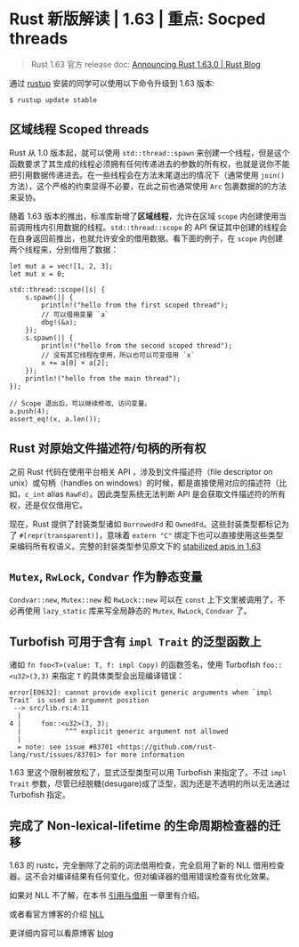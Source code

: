 # Rust 新版解读 | 1.63 | 重点: Socped threads

> Rust 1.63 官方 release doc: [Announcing Rust 1.63.0 | Rust Blog](https://blog.rust-lang.org/2022/08/11/Rust-1.63.0.html)

通过 [rustup](https://www.rust-lang.org/tools/install) 安装的同学可以使用以下命令升级到 1.63 版本:

```shell
$ rustup update stable
```

## 区域线程 Scoped threads

Rust 从 1.0 版本起，就可以使用 `std::thread::spawn` 来创建一个线程，但是这个函数要求了其生成的线程必须拥有任何传递进去的参数的所有权，也就是说你不能把引用数据传递进去。在一些线程会在方法末尾退出的情况下（通常使用 `join()` 方法），这个严格的约束显得不必要，在此之前也通常使用 `Arc` 包裹数据的的方法来妥协。

随着 1.63 版本的推出，标准库新增了**区域线程**，允许在区域 `scope` 内创建使用当前调用栈内引用数据的线程。`std::thread::scope` 的 API 保证其中创建的线程会在自身返回前推出，也就允许安全的借用数据。看下面的例子，在 `scope` 内创建两个线程来，分别借用了数据：

```rust,ignore,mdbook-runnable
let mut a = vec![1, 2, 3];
let mut x = 0;

std::thread::scope(|s| {
    s.spawn(|| {
        println!("hello from the first scoped thread");
        // 可以借用变量 `a`
        dbg!(&a);
    });
    s.spawn(|| {
        println!("hello from the second scoped thread");
        // 没有其它线程在使用，所以也可以可变借用 `x`
        x += a[0] + a[2];
    });
    println!("hello from the main thread");
});

// Scope 退出后，可以继续修改、访问变量。
a.push(4);
assert_eq!(x, a.len());
```

## Rust 对原始文件描述符/句柄的所有权

之前 Rust 代码在使用平台相关 API ，涉及到文件描述符（file descriptor on unix）或句柄（handles on windows）的时候，都是直接使用对应的描述符（比如，`c_int` alias `RawFd`）。因此类型系统无法判断 API 是会获取文件描述符的所有权，还是仅仅借用它。

现在，Rust 提供了封装类型诸如 `BorrowedFd` 和 `OwnedFd`。这些封装类型都标记为了 `#[repr(transparent)]`，意味着 `extern "C"` 绑定下也可以直接使用这些类型来编码所有权语义。完整的封装类型参见原文下的 [stabilized apis in 1.63](https://blog.rust-lang.org/2022/08/11/Rust-1.63.0.html#stabilized-apis)

## `Mutex`, `RwLock`, `Condvar` 作为静态变量

`Condvar::new`, `Mutex::new` 和 `RwLock::new` 可以在 `const` 上下文里被调用了，不必再使用 `lazy_static` 库来写全局静态的 `Mutex`, `RwLock`, `Condvar` 了。

## Turbofish 可用于含有 `impl Trait` 的泛型函数上

诸如 `fn foo<T>(value: T, f: impl Copy)` 的函数签名，使用 Turbofish `foo::<u32>(3,3)` 来指定 `T` 的具体类型会出现编译错误：

```shell
error[E0632]: cannot provide explicit generic arguments when `impl Trait` is used in argument position
 --> src/lib.rs:4:11
  |
4 |     foo::<u32>(3, 3);
  |           ^^^ explicit generic argument not allowed
  |
  = note: see issue #83701 <https://github.com/rust-lang/rust/issues/83701> for more information
```

1.63 里这个限制被放松了，显式泛型类型可以用 Turbofish 来指定了。不过 `impl Trait` 参数，尽管已经脱糖(desugare)成了泛型，因为还是不透明的所以无法通过 Turbofish 指定。

## 完成了 Non-lexical-lifetime 的生命周期检查器的迁移

1.63 的 rustc，完全删除了之前的词法借用检查，完全启用了新的 NLL 借用检查器。这不会对编译结果有任何变化，但对编译器的借用错误检查有优化效果。

如果对 NLL 不了解，在本书 [引用与借用](https://course.rs/basic/ownership/borrowing.html#NLL) 一章里有介绍。

或者看官方博客的介绍 [NLL](https://blog.rust-lang.org/2018/12/06/Rust-1.31-and-rust-2018.html#non-lexical-lifetimes)

更详细内容可以看原博客 [blog](https://blog.rust-lang.org/2022/08/05/nll-by-default.html)
